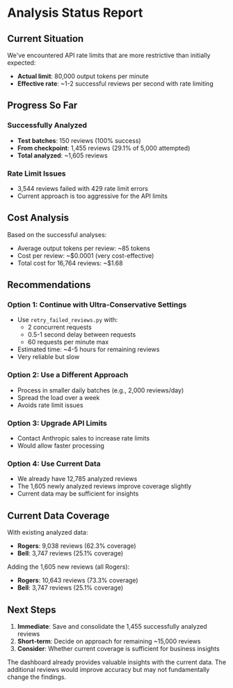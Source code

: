 # Analysis Status Report

## Current Situation

We've encountered API rate limits that are more restrictive than initially expected:
- **Actual limit**: 80,000 output tokens per minute
- **Effective rate**: ~1-2 successful reviews per second with rate limiting

## Progress So Far

### Successfully Analyzed
- **Test batches**: 150 reviews (100% success)
- **From checkpoint**: 1,455 reviews (29.1% of 5,000 attempted)
- **Total analyzed**: ~1,605 reviews

### Rate Limit Issues
- 3,544 reviews failed with 429 rate limit errors
- Current approach is too aggressive for the API limits

## Cost Analysis

Based on the successful analyses:
- Average output tokens per review: ~85 tokens
- Cost per review: ~$0.0001 (very cost-effective)
- Total cost for 16,764 reviews: ~$1.68

## Recommendations

### Option 1: Continue with Ultra-Conservative Settings
- Use `retry_failed_reviews.py` with:
  - 2 concurrent requests
  - 0.5-1 second delay between requests
  - 60 requests per minute max
- Estimated time: ~4-5 hours for remaining reviews
- Very reliable but slow

### Option 2: Use a Different Approach
- Process in smaller daily batches (e.g., 2,000 reviews/day)
- Spread the load over a week
- Avoids rate limit issues

### Option 3: Upgrade API Limits
- Contact Anthropic sales to increase rate limits
- Would allow faster processing

### Option 4: Use Current Data
- We already have 12,785 analyzed reviews
- The 1,605 newly analyzed reviews improve coverage slightly
- Current data may be sufficient for insights

## Current Data Coverage

With existing analyzed data:
- **Rogers**: 9,038 reviews (62.3% coverage)
- **Bell**: 3,747 reviews (25.1% coverage)

Adding the 1,605 new reviews (all Rogers):
- **Rogers**: 10,643 reviews (73.3% coverage)
- **Bell**: 3,747 reviews (25.1% coverage)

## Next Steps

1. **Immediate**: Save and consolidate the 1,455 successfully analyzed reviews
2. **Short-term**: Decide on approach for remaining ~15,000 reviews
3. **Consider**: Whether current coverage is sufficient for business insights

The dashboard already provides valuable insights with the current data. The additional reviews would improve accuracy but may not fundamentally change the findings.